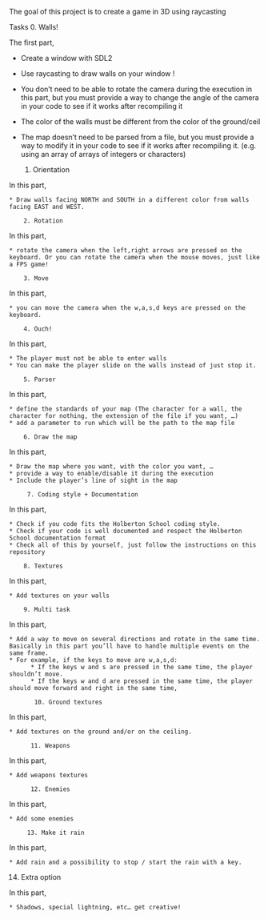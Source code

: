 The goal of this project is to create a game in 3D using raycasting

Tasks
        0. Walls!

The first part,

   * Create a window with SDL2
   * Use raycasting to draw walls on your window !
   * You don’t need to be able to rotate the camera during the execution in this part, but you must provide a way to change the angle of the camera in your code to see if it works after recompiling it
   * The color of the walls must be different from the color of the ground/ceil
   * The map doesn’t need to be parsed from a file, but you must provide a way to modify it in your code to see if it works after recompiling it. (e.g. using an array of arrays of integers or characters)

        1. Orientation
        
In this part,

    * Draw walls facing NORTH and SOUTH in a different color from walls facing EAST and WEST.

        2. Rotation
        
In this part,

    * rotate the camera when the left,right arrows are pressed on the keyboard. Or you can rotate the camera when the mouse moves, just like a FPS game!
  
        3. Move
        
In this part, 

    * you can move the camera when the w,a,s,d keys are pressed on the keyboard.
    
        4. Ouch!
        
In this part, 

    * The player must not be able to enter walls
    * You can make the player slide on the walls instead of just stop it.

        5. Parser

In this part, 

    * define the standards of your map (The character for a wall, the character for nothing, the extension of the file if you want, …)
    * add a parameter to run which will be the path to the map file
    
        6. Draw the map

In this part, 

    * Draw the map where you want, with the color you want, …
    * provide a way to enable/disable it during the execution
    * Include the player’s line of sight in the map
    
         7. Coding style + Documentation
         
In this part,

    * Check if you code fits the Holberton School coding style.
    * Check if your code is well documented and respect the Holberton School documentation format
    * Check all of this by yourself, just follow the instructions on this repository

        8. Textures
        
In this part, 

    * Add textures on your walls
    
        9. Multi task
        
In this part,

    * Add a way to move on several directions and rotate in the same time. Basically in this part you’ll have to handle multiple events on the same frame.
    * For example, if the keys to move are w,a,s,d:
          * If the keys w and s are pressed in the same time, the player shouldn’t move.
          * If the keys w and d are pressed in the same time, the player should move forward and right in the same time,

           10. Ground textures

In this part, 

    * Add textures on the ground and/or on the ceiling.
          
          11. Weapons

In this part,

    * Add weapons textures
          
          12. Enemies

In this part,

    * Add some enemies 

         13. Make it rain

In this part,

    * Add rain and a possibility to stop / start the rain with a key.

14. Extra option

In this part,

    * Shadows, special lightning, etc… get creative!
